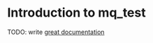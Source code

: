 # Introduction to mq_test

TODO: write [great documentation](http://jacobian.org/writing/what-to-write/)

